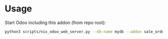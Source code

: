 # Usage

Start Odoo including this addon (from repo root):

```bash
python3 scripts/nix_odoo_web_server.py --db-name mydb --addon sale_order_line_input
```
